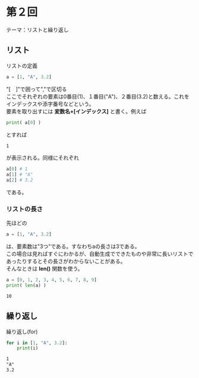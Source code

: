 # 第２回
テーマ：リストと繰り返し

## リスト

リストの定義
```python
a = [1, "A", 3.2]
```
"[　]"で囲って","で区切る  
ここでそれぞれの要素は0番目(1)、１番目("A")、２番目(3.2)と数える。これをインデックスや添字番号などという。  
要素を取り出すには **変数名+[インデックス]** と書く。例えば  
```python
print( a[0] )
```
とすれば
```Markdown
1
```
が表示される。同様にそれぞれ  
```python
a[0] # 1
a[1] # "A"
a[2] # 3.2
```
である。

### リストの長さ
先ほどの
```python
a = [1, "A", 3.2]
```
は、要素数は"3つ"である。すなわちaの長さは3である。  
この場合は見ればすぐにわかるが、自動生成でできたものや非常に長いリストであったりするとその長さがわからないことがある。  
そんなときは **len()** 関数を使う。  
```python
a = [0, 1, 2, 3, 4, 5, 6, 7, 8, 9]
print( len(a) )
```
```Markdown
10
```

## 繰り返し

繰り返し(for)
```python
for i in [1, "A", 3.2]:
    print(i)
```
```Markdown
1
"A"
3.2
```

